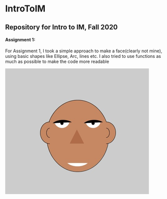 # IntroToIM
## Repository for Intro to IM, Fall 2020

#### Assignment 1:

For Assignment 1, I took a simple approach to make a face(clearly not mine), using basic shapes like Ellipse, Arc, lines etc. I also tried to use functions as much as possible to make the code more readable

![](Assignment1.jpg)
